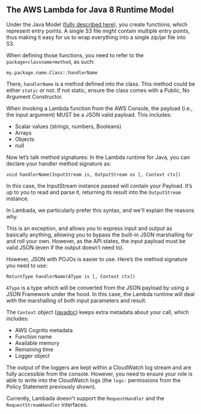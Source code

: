 ## The AWS Lambda for Java 8 Runtime Model


Under the Java Model ([fully described here](http://docs.aws.amazon.com/lambda/latest/dg/java-programming-model.html)), you create functions, which represent entry points. A single S3 file might contain multiple entry points, thus making it easy for us to wrap everything into a single zip/jar file into S3. 

When defining those functions, you need to refer to the ```package+classname+method```, as such:

```my.package.name.Class::handlerName```

There, ```handlerName``` is a method defined into the class. This method could be either ```static``` or not. If not static, ensure the class comes with a Public, No Argument Constructor.

When invoking a Lambda function from the AWS Console, the payload (i.e., the input argument) MUST be a JSON valid payload. This includes:

* Scalar values (strings, numbers, Booleans)
* Arrays
* Objects
* null

Now let’s talk method signatures: In the Lambda runtime for Java, you can declare your handler method signature as:

```void handlerName(InputStream is, OutputStream os [, Context ctx])```

In this case, the InputStream instance passed will contain your Payload. It’s up to you to read and parse it, returning its result into the ```OutputStream``` instance. 

In Lambada, we particularly prefer this syntax, and we'll explain the reasons why.

This is an exception, and allows you to express input and output as basically anything, allowing you to bypass the built-in JSON marshalling for and roll your own. However, as the API states, the input payload must be valid JSON (even if the output doesn’t need to).

However, JSON with POJOs is easier to use. Here’s the method signature you need to use:

```ReturnType handlerName(AType is [, Context ctx])```

```AType``` is a type which will be converted from the JSON payload by using a JSON Framework under the hood. In this case, the Lambda runtime will deal with the marshalling of both input parameters and result.

The ```Context``` object ([javadoc](http://javadox.com/com.amazonaws/aws-lambda-java-core/1.1.0/com/amazonaws/services/lambda/runtime/Context.html)) keeps extra metadata about your call, which includes:

* AWS Cognito metadata
* Function name
* Available memory
* Remaining time
* Logger object

The output of the loggers are kept within a CloudWatch log stream and are fully accessible from the console. However, you need to ensure your role is able to write into the CloudWatch logs (the ```logs:``` permissions from the Policy Statement previously shown).

Currently, Lambada doesn't support the ```RequestHandler``` and the ```RequestStreamHandler``` interfaces.
